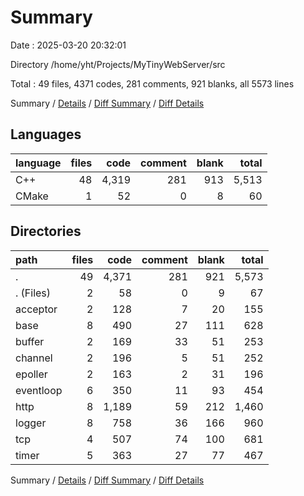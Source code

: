 # Summary

Date : 2025-03-20 20:32:01

Directory /home/yht/Projects/MyTinyWebServer/src

Total : 49 files,  4371 codes, 281 comments, 921 blanks, all 5573 lines

Summary / [Details](details.md) / [Diff Summary](diff.md) / [Diff Details](diff-details.md)

## Languages
| language | files | code | comment | blank | total |
| :--- | ---: | ---: | ---: | ---: | ---: |
| C++ | 48 | 4,319 | 281 | 913 | 5,513 |
| CMake | 1 | 52 | 0 | 8 | 60 |

## Directories
| path | files | code | comment | blank | total |
| :--- | ---: | ---: | ---: | ---: | ---: |
| . | 49 | 4,371 | 281 | 921 | 5,573 |
| . (Files) | 2 | 58 | 0 | 9 | 67 |
| acceptor | 2 | 128 | 7 | 20 | 155 |
| base | 8 | 490 | 27 | 111 | 628 |
| buffer | 2 | 169 | 33 | 51 | 253 |
| channel | 2 | 196 | 5 | 51 | 252 |
| epoller | 2 | 163 | 2 | 31 | 196 |
| eventloop | 6 | 350 | 11 | 93 | 454 |
| http | 8 | 1,189 | 59 | 212 | 1,460 |
| logger | 8 | 758 | 36 | 166 | 960 |
| tcp | 4 | 507 | 74 | 100 | 681 |
| timer | 5 | 363 | 27 | 77 | 467 |

Summary / [Details](details.md) / [Diff Summary](diff.md) / [Diff Details](diff-details.md)